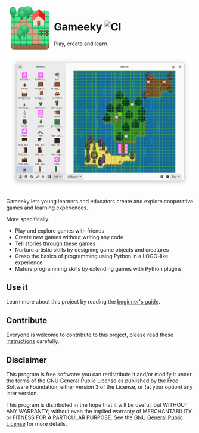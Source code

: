 <img style="vertical-align: middle;" src="data/icons/hicolor/scalable/apps/dev.tchx84.Gameeky.svg" width="128" height="128" align="left">

# Gameeky ![CI](https://github.com/tchx84/Gameeky/workflows/CI/badge.svg)

Play, create and learn.

![](data/screenshots/en/01.png)

Gameeky lets young learners and educators create and explore cooperative games and learning experiences.

More specifically:

* Play and explore games with friends
* Create new games without writing any code
* Tell stories through these games
* Nurture artistic skills by designing game objects and creatures
* Grasp the basics of programming using Python in a LOGO-like experience
* Mature programming skills by extending games with Python plugins

## Use it

Learn more about this project by reading the [beginner's guide](docs/basics/en/index.md).

## Contribute

Everyone is welcome to contribute to this project, please read these [instructions](CONTRIBUTING.md) carefully.

## Disclaimer

This program is free software: you can redistribute it and/or modify it under the terms of the GNU General Public License as published by the Free Software Foundation, either version 3 of the License, or (at your option) any later version.

This program is distributed in the hope that it will be useful, but WITHOUT ANY WARRANTY; without even the implied warranty of MERCHANTABILITY or FITNESS FOR A PARTICULAR PURPOSE. See the [GNU General Public License](COPYING) for more details.
